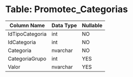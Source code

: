 # Table: Promotec_Categorias

| Column Name | Data Type | Nullable |
|-------------|-----------|----------|
| IdTipoCategoria | int | NO |
| IdCategoria | int | NO |
| Categoria | nvarchar | NO |
| CategoriaGrupo | int | YES |
| Valor | nvarchar | YES |
